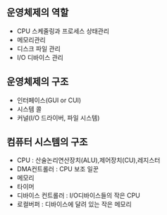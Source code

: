 ## 운영체제의 역할
- CPU 스케줄링과 프로세스 상태관리
- 메모리관리
- 디스크 파일 관리
- I/O 디바이스 관리

## 운영체제의 구조
- 인터페이스(GUI or CUI)
- 시스템 콜
- 커널(I/O 드라이버, 파일 시스템)

## 컴퓨터 시스템의 구조
- CPU : 산술논리연산장치(ALU),제어장치(CU),레지스터
- DMA컨트롤러 : CPU 보조 일꾼
- 메모리
- 타이머
- 디바이스 컨트롤러 : I/O디바이스들의 작은 CPU
- 로컬버퍼 : 디바이스에 달려 있는 작은 메모리
